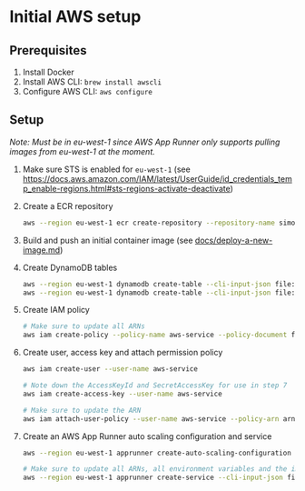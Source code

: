# Initial AWS setup

## Prerequisites

1. Install Docker
2. Install AWS CLI: `brew install awscli`
3. Configure AWS CLI: `aws configure`

## Setup

_Note: Must be in eu-west-1 since AWS App Runner only supports pulling images from eu-west-1 at the moment._

1. Make sure STS is enabled for `eu-west-1` (see <https://docs.aws.amazon.com/IAM/latest/UserGuide/id_credentials_temp_enable-regions.html#sts-regions-activate-deactivate>)

2. Create a ECR repository

   ```sh
   aws --region eu-west-1 ecr create-repository --repository-name simonknittel/aws-service --image-scanning-configuration scanOnPush=true --region eu-west-1
   ```

3. Build and push an initial container image (see [docs/deploy-a-new-image.md](./deploy-a-new-image.md))

4. Create DynamoDB tables

   ```sh
   aws --region eu-west-1 dynamodb create-table --cli-input-json file://aws/create-table-user.json
   aws --region eu-west-1 dynamodb create-table --cli-input-json file://aws/create-table-identity-provider-connection.json
   ```

5. Create IAM policy

   ```sh
   # Make sure to update all ARNs
   aws iam create-policy --policy-name aws-service --policy-document file://aws-service-policy.json
   ```

6. Create user, access key and attach permission policy

   ```sh
   aws iam create-user --user-name aws-service

   # Note down the AccessKeyId and SecretAccessKey for use in step 7
   aws iam create-access-key --user-name aws-service

   # Make sure to update the ARN
   aws iam attach-user-policy --user-name aws-service --policy-arn arn:aws:iam::xxxxxxxxxxxx:policy/aws-service
   ```

7. Create an AWS App Runner auto scaling configuration and service

   ```sh
   aws --region eu-west-1 apprunner create-auto-scaling-configuration --cli-input-json file://aws/create-auto-scaling-configuration.json

   # Make sure to update all ARNs, all environment variables and the image identifier
   aws --region eu-west-1 apprunner create-service --cli-input-json file://aws/create-service.json
   ```
